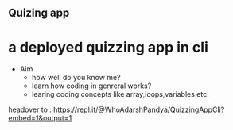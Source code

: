 ## Quizing app

# a deployed quizzing app in cli

- Aim
  - how well do you know me?
  - learn how coding in genreral works?
  - learing coding concepts like array,loops,variables etc.

headover to : https://repl.it/@WhoAdarshPandya/QuizzingAppCli?embed=1&output=1